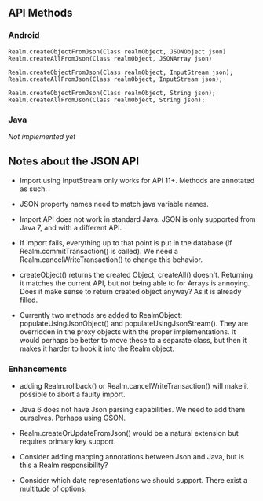 ## API Methods


### Android

    Realm.createObjectFromJson(Class realmObject, JSONObject json)
    Realm.createAllFromJson(Class realmObject, JSONArray json)

    Realm.createObjectFromJson(Class realmObject, InputStream json);
    Realm.createAllFromJson(Class realmObject, InputStream json);

    Realm.createObjectFromJson(Class realmObject, String json);
    Realm.createAllFromJson(Class realmObject, String json);


### Java

*Not implemented yet*


## Notes about the JSON API


- Import using InputStream only works for API 11+. Methods are annotated as such.

- JSON property names need to match java variable names.

- Import API does not work in standard Java. JSON is only supported from Java 7, and with a
  different API.

- If import fails, everything up to that point is put in the database (if Realm.commitTransaction()
  is called). We need a Realm.cancelWriteTransaction() to change this behavior.

- createObject() returns the created Object, createAll() doesn't. Returning it matches the current
  API, but not being able to for Arrays is annoying. Does it make sense to return created object
  anyway? As it is already filled.

- Currently two methods are added to RealmObject: populateUsingJsonObject() and
  populateUsingJsonStream(). They are overridden in the proxy objects with the proper
  implementations. It would perhaps be better to move these to a separate class, but then it makes
  it harder to hook it into the Realm object.


### Enhancements

- adding Realm.rollback() or Realm.cancelWriteTransaction() will make it possible to abort a faulty
  import.

- Java 6 does not have Json parsing capabilities. We need to add them ourselves. Perhaps using GSON.

- Realm.createOrUpdateFromJson() would be a natural extension but requires primary key support.

- Consider adding mapping annotations between Json and Java, but is this a Realm responsibility?

- Consider which date representations we should support. There exist a multitude of options.